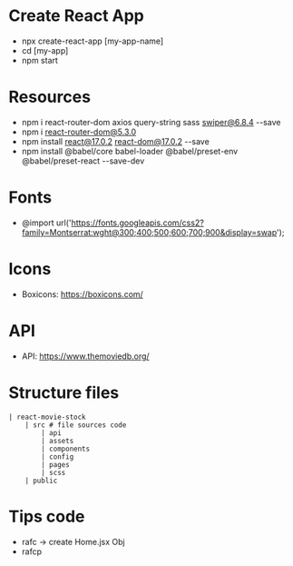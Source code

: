 # Create React App
- npx create-react-app [my-app-name]
- cd [my-app]
- npm start

# Resources
- npm i react-router-dom axios query-string sass swiper@6.8.4 --save
- npm i react-router-dom@5.3.0
- npm install react@17.0.2 react-dom@17.0.2 --save
- npm install @babel/core babel-loader @babel/preset-env @babel/preset-react --save-dev


# Fonts
- @import url('https://fonts.googleapis.com/css2?family=Montserrat:wght@300;400;500;600;700;900&display=swap');

# Icons
- Boxicons: https://boxicons.com/

# API
- API: https://www.themoviedb.org/

# Structure files
    | react-movie-stock
        | src # file sources code
            | api
            | assets
            | components
            | config
            | pages
            | scss
        | public


# Tips code
- rafc -> create Home.jsx Obj
- rafcp
